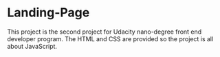 # Landing-Page
This project is the second project for Udacity nano-degree front end developer program. The HTML and CSS are provided so the project is all about JavaScript.
